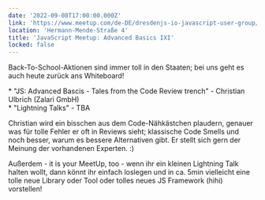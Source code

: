 ```yaml
---
date: '2022-09-08T17:00:00.000Z'
link: 'https://www.meetup.com/de-DE/dresdenjs-io-javascript-user-group/events/wwdfrqydcmblb/'
location: 'Hermann-Mende-Straße 4'
title: 'JavaScript Meetup: Advanced Basics IXI'
locked: false
---
```

Back-To-School-Aktionen sind immer toll in den Staaten; bei uns geht es auch heute zurück ans Whiteboard!

\* "JS: Advanced Bascis - Tales from the Code Review trench" - Christian Ulbrich (Zalari GmbH)  
\* "Lightning Talks" - TBA

Christian wird ein bisschen aus dem Code-Nähkästchen plaudern, genauer was für tolle Fehler er oft in Reviews sieht; klassische Code Smells und noch besser, warum es bessere Alternativen gibt. Er stellt sich gern der Meinung der vorhandenen Experten. :)

Außerdem - it is your MeetUp, too - wenn ihr ein kleinen Lightning Talk halten wollt, dann könnt ihr einfach loslegen und in ca. 5min vielleicht eine tolle neue Library oder Tool oder tolles neues JS Framework (hihi) vorstellen!
